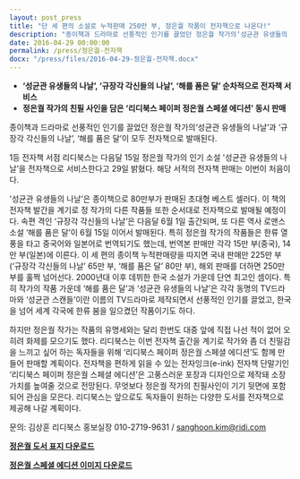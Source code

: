 ```yaml
---
layout: post_press
title: "단 세 편의 소설로 누적판매 250만 부, 정은궐 작품이 전자책으로 나온다!"
description: "종이책과 드라마로 선풍적인 인기를 끌었던 정은궐 작가의‘성균관 유생들의 나날’과 ‘규장각 각신들의 나날’, ‘해를 품은 달’이 모두 전자책으로 발매된다."
date: 2016-04-29 00:00:00
permalink: /press/정은궐-전자책
docx: "/press/files/2016-04-29-정은궐-전자책.docx"
---
```


* **‘성균관 유생들의 나날’, ‘규장각 각신들의 나날’, ‘해를 품은 달’ 순차적으로 전자책 서비스**
* **정은궐 작가의 친필 사인을 담은 ‘리디북스 페이퍼 정은궐 스페셜 에디션’ 동시 판매**

종이책과 드라마로 선풍적인 인기를 끌었던 정은궐 작가의‘성균관 유생들의 나날’과 ‘규장각 각신들의 나날’, ‘해를 품은 달’이 모두 전자책으로 발매된다.

1등 전자책 서점 리디북스는 다음달 15일 정은궐 작가의 인기 소설 '성균관 유생들의 나날’을 전자책으로 서비스한다고 29일 밝혔다. 해당 서적의 전자책 판매는 이번이 처음이다.

'성균관 유생들의 나날’은 종이책으로  80만부가 판매된 초대형 베스트 셀러다. 이 책의 전자책 발간을 계기로 정 작가의 다른 작품들 또한 순서대로 전자책으로 발매될 예정이다. 속편 격인 ‘규장각 각신들의 나날’은 다음달 6월 1일 출간되며, 또 다른 역사 로맨스 소설 ‘해를 품은 달’이 6월 15일 이어서 발매된다. 특히 정은궐 작가의 작품들은 한류 열풍을 타고 중국어와 일본어로 번역되기도 했는데, 번역본 판매만 각각 15만 부(중국), 14만 부(일본)에 이른다. 이 세 편의 종이책 누적판매량을 따지면 국내 판매만 225만 부(‘규장각 각신들의 나날’ 65만 부, ‘해를 품은 달’ 80만 부), 해외 판매를 더하면 250만 부를 훌쩍 넘어선다. 2000년대 이후 데뷔한 한국 소설가 가운데 단연 최고인 셈이다. 특히 작가의 작품 가운데 ‘해를 품은 달’과 ‘성균관 유생들의 나날’은 각각 동명의 TV드라마와 ‘성균관 스캔들’이란 이름의 TV드라마로 제작되면서 선풍적인 인기를 끌었고, 한국을 넘어 세계 각국에 한류 붐을 일으켰던 작품이기도 하다.

하지만 정은궐 작가는 작품의 유명세와는 달리 한번도 대중 앞에 직접 나선 적이 없어 오히려 화제를 모으기도 했다. 리디북스는 이번 전자책 출간을 계기로 작가와 좀 더 친밀감을 느끼고 싶어 하는 독자들을 위해 ‘리디북스 페이퍼 정은궐 스페셜 에디션’도 함께 만들어 판매할 계획이다. 전자책을 편하게 읽을 수 있는 전자잉크(e-ink) 전자책 단말기인 ‘리디북스 페이퍼 정은궐 스페셜 에디션’은 고풍스러운 포장과 디자인으로 제작돼 소장 가치를 높여줄 것으로 전망된다. 무엇보다 정은궐 작가의 친필사인이 기기 뒷면에 포함되어 관심을 모은다. 리디북스는 앞으로도 독자들이 원하는 다양한 도서를 전자책으로 제공해 나갈 계획이다.

문의:
김상훈 리디북스 홍보실장 010-2719-9631 / sanghoon.kim@ridi.com

[**정은궐 도서 표지 다운로드**](/press/img/2016-04-29-images.zip)

[**정은궐 스페셜 에디션 이미지 다운로드**](/press/img/정은궐-페이퍼-이미지.zip)
